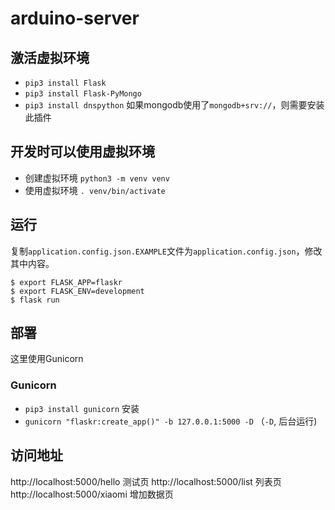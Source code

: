 # arduino-server

## 激活虚拟环境
* `pip3 install Flask`
* `pip3 install Flask-PyMongo`
* `pip3 install dnspython` 如果mongodb使用了`mongodb+srv://`，则需要安装此插件

## 开发时可以使用虚拟环境
* 创建虚拟环境 `python3 -m venv venv`
* 使用虚拟环境 `. venv/bin/activate`


## 运行
复制`application.config.json.EXAMPLE`文件为`application.config.json`，修改其中内容。

```
$ export FLASK_APP=flaskr
$ export FLASK_ENV=development
$ flask run
```

## 部署
这里使用Gunicorn
### Gunicorn
* `pip3 install gunicorn` 安装
* `gunicorn "flaskr:create_app()" -b 127.0.0.1:5000 -D` （`-D`, 后台运行)

## 访问地址
http://localhost:5000/hello    测试页
http://localhost:5000/list   列表页
http://localhost:5000/xiaomi    增加数据页
